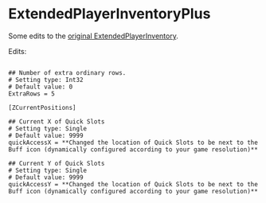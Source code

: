 # ExtendedPlayerInventoryPlus
Some edits to the [original ExtendedPlayerInventory](https://github.com/aedenthorn/ValheimMods/tree/master/ExtendedPlayerInventory).

Edits:
```[Toggles]

## Number of extra ordinary rows.
# Setting type: Int32
# Default value: 0
ExtraRows = 5

[ZCurrentPositions]

## Current X of Quick Slots
# Setting type: Single
# Default value: 9999
quickAccessX = **Changed the location of Quick Slots to be next to the Buff icon (dynamically configured according to your game resolution)**

## Current Y of Quick Slots
# Setting type: Single
# Default value: 9999
quickAccessY = **Changed the location of Quick Slots to be next to the Buff icon (dynamically configured according to your game resolution)**
```
